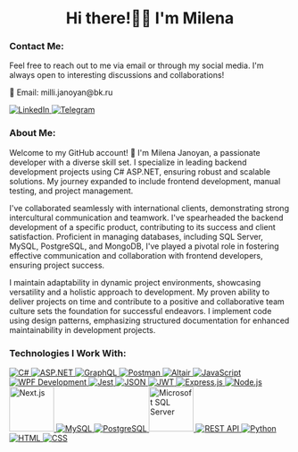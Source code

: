 <!-- Profile Header Section -->
<h1 align="center">Hi there!👋🏻 I'm Milena</h1>

<!-- Contact Me Section -->
<h3 align="left">Contact Me:</h3>
<p align="left">
  Feel free to reach out to me via email or through my social media. I'm always open to interesting discussions and collaborations!
</p>
<p align="left">
  📧 Email: milli.janoyan@bk.ru
</p>
<p align="left">
  <a href="https://www.linkedin.com/in/milenajanoyan" target="_blank">
    <img src="https://img.shields.io/badge/LinkedIn-%230A66C2.svg?style=for-the-badge&logo=linkedin" alt="LinkedIn" />
  </a>
  <a href="https://t.me/MilenaJanoyan" target="_blank">
    <img src="https://img.shields.io/badge/Telegram-%232CA5E0.svg?style=for-the-badge&logo=telegram" alt="Telegram" />
  </a>
</p>

<!-- About Me Section -->
<h3 align="left">About Me:</h3>
<p align="left">
  Welcome to my GitHub account! 👋 I'm Milena Janoyan, a passionate developer with a diverse skill set. I specialize in leading backend development projects using C# ASP.NET, ensuring robust and scalable solutions. My journey expanded to include frontend development, manual testing, and project management.
</p>
<p align="left">
  I've collaborated seamlessly with international clients, demonstrating strong intercultural communication and teamwork. I've spearheaded the backend development of a specific product, contributing to its success and client satisfaction. Proficient in managing databases, including SQL Server, MySQL, PostgreSQL, and MongoDB, I've played a pivotal role in fostering effective communication and collaboration with frontend developers, ensuring project success.
</p>
<p align="left">
  I maintain adaptability in dynamic project environments, showcasing versatility and a holistic approach to development. My proven ability to deliver projects on time and contribute to a positive and collaborative team culture sets the foundation for successful endeavors. I implement code using design patterns, emphasizing structured documentation for enhanced maintainability in development projects.
</p>

<!-- Technologies Section -->
<h3 align="left">Technologies I Work With:</h3>
<p align="left">
  <a href="https://docs.microsoft.com/en-us/dotnet/csharp/" target="_blank">
    <img src="https://img.shields.io/badge/C%23-%23239120.svg?style=for-the-badge&logo=c-sharp" alt="C#" />
  </a>
  <a href="https://dotnet.microsoft.com/apps/aspnet" target="_blank">
    <img src="https://img.shields.io/badge/ASP.NET-%23525252.svg?style=for-the-badge&logo=.net" alt="ASP.NET" />
  </a>
  <a href="https://graphql.org/" target="_blank">
    <img src="https://img.shields.io/badge/GraphQL-%23E10098.svg?style=for-the-badge&logo=graphql" alt="GraphQL" />
  </a>
  <a href="https://www.postman.com/" target="_blank">
    <img src="https://img.shields.io/badge/Postman-%23FF6C37.svg?style=for-the-badge&logo=postman" alt="Postman" />
  </a>
  <a href="https://altair.sirmuel.design/" target="_blank">
    <img src="https://img.shields.io/badge/Altair-%232D2E33.svg?style=for-the-badge&logo=altair" alt="Altair" />
  </a>
  <a href="https://developer.mozilla.org/en-US/docs/Web/JavaScript" target="_blank">
    <img src="https://img.shields.io/badge/JavaScript-%23F7DF1E.svg?style=for-the-badge&logo=javascript" alt="JavaScript" />
  </a>
  <a href="https://docs.microsoft.com/en-us/dotnet/desktop/wpf/" target="_blank">
    <img src="https://img.shields.io/badge/WPF-%23078D96.svg?style=for-the-badge&logo=.net" alt="WPF Development" />
  </a>
  <a href="https://jestjs.io/" target="_blank">
    <img src="https://img.shields.io/badge/Jest-%23C21325.svg?style=for-the-badge&logo=jest" alt="Jest" />
  </a>
  <a href="https://www.json.org/json-en.html" target="_blank">
    <img src="https://img.shields.io/badge/JSON-%23000000.svg?style=for-the-badge&logo=json" alt="JSON" />
  </a>
  <a href="https://jwt.io/" target="_blank">
    <img src="https://img.shields.io/badge/JWT-%233752A1.svg?style=for-the-badge&logo=json-web-tokens" alt="JWT" />
  </a>
  <a href="https://expressjs.com/" target="_blank">
    <img src="https://img.shields.io/badge/Express.js-%2361DAFB.svg?style=for-the-badge&logo=express" alt="Express.js" />
  </a>
  <a href="https://nodejs.org/" target="_blank">
    <img src="https://img.shields.io/badge/Node.js-%23339933.svg?style=for-the-badge&logo=node.js" alt="Node.js" />
  </a>
  <a href="https://nextjs.org/" target="_blank">
    <img src="https://cdn.worldvectorlogo.com/logos/nextjs-2.svg" alt="Next.js" width="80" />
  </a>
  <a href="https://www.mysql.com/" target="_blank">
    <img src="https://img.shields.io/badge/MySQL-%234479A1.svg?style=for-the-badge&logo=mysql" alt="MySQL" />
  </a>
  <a href="https://www.postgresql.org/" target="_blank">
    <img src="https://img.shields.io/badge/PostgreSQL-%23336791.svg?style=for-the-badge&logo=postgresql" alt="PostgreSQL" />
  </a>
  <a href="https://www.microsoft.com/en-us/sql-server" target="_blank">
    <img src="https://www.svgrepo.com/show/303229/microsoft-sql-server-logo.svg" alt="Microsoft SQL Server" width="80" />
  </a>
  <a href="https://restfulapi.net/" target="_blank">
    <img src="https://img.shields.io/badge/REST%20API-%2378B75B.svg?style=for-the-badge&logo=rest" alt="REST API" />
  </a>
  <a href="https://www.python.org/" target="_blank">
    <img src="https://img.shields.io/badge/Python-%233776AB.svg?style=for-the-badge&logo=python" alt="Python" />
  </a>
  <a href="https://developer.mozilla.org/en-US/docs/Web/HTML" target="_blank">
    <img src="https://img.shields.io/badge/HTML-%23E34F26.svg?style=for-the-badge&logo=html5" alt="HTML" />
  </a>
  <a href="https://developer.mozilla.org/en-US/docs/Web/CSS" target="_blank">
    <img src="https://img.shields.io/badge/CSS-%231572B6.svg?style=for-the-badge&logo=css3" alt="CSS" />
  </a>
</p>
